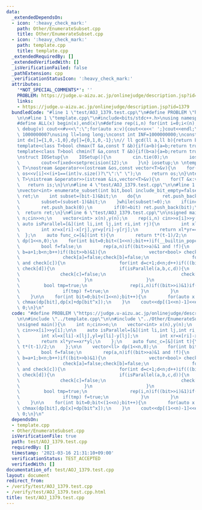 ```yaml
---
data:
  _extendedDependsOn:
  - icon: ':heavy_check_mark:'
    path: Other/EnumerateSubset.cpp
    title: Other/EnumerateSubset.cpp
  - icon: ':heavy_check_mark:'
    path: template.cpp
    title: template.cpp
  _extendedRequiredBy: []
  _extendedVerifiedWith: []
  _isVerificationFailed: false
  _pathExtension: cpp
  _verificationStatusIcon: ':heavy_check_mark:'
  attributes:
    '*NOT_SPECIAL_COMMENTS*': ''
    PROBLEM: https://judge.u-aizu.ac.jp/onlinejudge/description.jsp?id=1379
    links:
    - https://judge.u-aizu.ac.jp/onlinejudge/description.jsp?id=1379
  bundledCode: "#line 1 \"test/AOJ_1379.test.cpp\"\n#define PROBLEM \"https://judge.u-aizu.ac.jp/onlinejudge/description.jsp?id=1379\"\
    \n\n#line 1 \"template.cpp\"\n#include<bits/stdc++.h>\nusing namespace std;\n\
    #define ALL(x) begin(x),end(x)\n#define rep(i,n) for(int i=0;i<(n);i++)\n#define\
    \ debug(v) cout<<#v<<\":\";for(auto x:v){cout<<x<<' ';}cout<<endl;\n#define mod\
    \ 1000000007\nusing ll=long long;\nconst int INF=1000000000;\nconst ll LINF=1001002003004005006ll;\n\
    int dx[]={1,0,-1,0},dy[]={0,1,0,-1};\n// ll gcd(ll a,ll b){return b?gcd(b,a%b):a;}\n\
    template<class T>bool chmax(T &a,const T &b){if(a<b){a=b;return true;}return false;}\n\
    template<class T>bool chmin(T &a,const T &b){if(b<a){a=b;return true;}return false;}\n\
    \nstruct IOSetup{\n    IOSetup(){\n        cin.tie(0);\n        ios::sync_with_stdio(0);\n\
    \        cout<<fixed<<setprecision(12);\n    }\n} iosetup;\n \ntemplate<typename\
    \ T>\nostream &operator<<(ostream &os,const vector<T>&v){\n    for(int i=0;i<(int)v.size();i++)\
    \ os<<v[i]<<(i+1==(int)v.size()?\"\":\" \");\n    return os;\n}\ntemplate<typename\
    \ T>\nistream &operator>>(istream &is,vector<T>&v){\n    for(T &x:v)is>>x;\n \
    \   return is;\n}\n\n#line 4 \"test/AOJ_1379.test.cpp\"\n\n#line 1 \"Other/EnumerateSubset.cpp\"\
    \nvector<int> enumerate_subset(int bit,bool include_bit_empty=false){\n    vector<int>\
    \ ret;\n    int subset=(bit-1)&bit;\n    do{\n        ret.push_back(subset);\n\
    \        subset=(subset-1)&bit;\n    }while(subset!=0);\n    if(include_bit_empty){\n\
    \        ret.push_back(0);\n        if(0!=bit) ret.push_back(bit);\n    }\n  \
    \  return ret;\n}\n#line 6 \"test/AOJ_1379.test.cpp\"\n\nsigned main(){\n    int\
    \ n;cin>>n;\n    vector<int> x(n),y(n);\n    rep(i,n) cin>>x[i]>>y[i];\n\n   \
    \ auto isParallel=[&](int li,int lj,int ri,int rj){\n        int xl=x[li]-x[lj],yl=y[li]-y[lj];\n\
    \        int xr=x[ri]-x[rj],yr=y[ri]-y[rj];\n        return xl*yr==xr*yl;\n  \
    \  };\n    auto func_c=[&](int t){\n        return t*(t-1)/2;\n    };\n\n    vector<ll>\
    \ dp(1<<n,0);\n    for(int bit=0;bit<(1<<n);bit++)if(__builtin_popcount(bit)%2==0){\n\
    \        bool f=false;\n        rep(a,n)if((bit>>a)&1 and !f){\n            for(int\
    \ b=a+1;b<n;b++)if((bit>>b)&1){\n                vector<bool> check(n,true);\n\
    \                check[a]=false;check[b]=false;\n                for(int c=0;c<n;c++)if(((bit>>c)&1)\
    \ and check[c]){\n                    for(int d=c+1;d<n;d++)if(((bit>>d)&1) and\
    \ check[d]){\n                        if(isParallel(a,b,c,d)){\n             \
    \               check[c]=false;\n                            check[d]=false;\n\
    \                        }\n                    }\n                }\n       \
    \         bool tmp=true;\n                rep(i,n)if((bit>>i)&1)if(check[i]) tmp=false;\n\
    \                if(tmp) f=true;\n            }\n        }\n        if(f) dp[bit]=func_c(__builtin_popcount(bit)/2);\n\
    \    }\n\n    for(int bit=0;bit<(1<<n);bit++){\n        for(auto x:enumerate_subset(bit))\
    \ chmax(dp[bit],dp[x]+dp[bit^x]);\n    }\n    cout<<dp[(1<<n)-1]<<endl;\n    return\
    \ 0;\n}\n"
  code: "#define PROBLEM \"https://judge.u-aizu.ac.jp/onlinejudge/description.jsp?id=1379\"\
    \n\n#include \"../template.cpp\"\n\n#include \"../Other/EnumerateSubset.cpp\"\n\
    \nsigned main(){\n    int n;cin>>n;\n    vector<int> x(n),y(n);\n    rep(i,n)\
    \ cin>>x[i]>>y[i];\n\n    auto isParallel=[&](int li,int lj,int ri,int rj){\n\
    \        int xl=x[li]-x[lj],yl=y[li]-y[lj];\n        int xr=x[ri]-x[rj],yr=y[ri]-y[rj];\n\
    \        return xl*yr==xr*yl;\n    };\n    auto func_c=[&](int t){\n        return\
    \ t*(t-1)/2;\n    };\n\n    vector<ll> dp(1<<n,0);\n    for(int bit=0;bit<(1<<n);bit++)if(__builtin_popcount(bit)%2==0){\n\
    \        bool f=false;\n        rep(a,n)if((bit>>a)&1 and !f){\n            for(int\
    \ b=a+1;b<n;b++)if((bit>>b)&1){\n                vector<bool> check(n,true);\n\
    \                check[a]=false;check[b]=false;\n                for(int c=0;c<n;c++)if(((bit>>c)&1)\
    \ and check[c]){\n                    for(int d=c+1;d<n;d++)if(((bit>>d)&1) and\
    \ check[d]){\n                        if(isParallel(a,b,c,d)){\n             \
    \               check[c]=false;\n                            check[d]=false;\n\
    \                        }\n                    }\n                }\n       \
    \         bool tmp=true;\n                rep(i,n)if((bit>>i)&1)if(check[i]) tmp=false;\n\
    \                if(tmp) f=true;\n            }\n        }\n        if(f) dp[bit]=func_c(__builtin_popcount(bit)/2);\n\
    \    }\n\n    for(int bit=0;bit<(1<<n);bit++){\n        for(auto x:enumerate_subset(bit))\
    \ chmax(dp[bit],dp[x]+dp[bit^x]);\n    }\n    cout<<dp[(1<<n)-1]<<endl;\n    return\
    \ 0;\n}\n"
  dependsOn:
  - template.cpp
  - Other/EnumerateSubset.cpp
  isVerificationFile: true
  path: test/AOJ_1379.test.cpp
  requiredBy: []
  timestamp: '2021-03-16 21:31:10+09:00'
  verificationStatus: TEST_ACCEPTED
  verifiedWith: []
documentation_of: test/AOJ_1379.test.cpp
layout: document
redirect_from:
- /verify/test/AOJ_1379.test.cpp
- /verify/test/AOJ_1379.test.cpp.html
title: test/AOJ_1379.test.cpp
---
```

